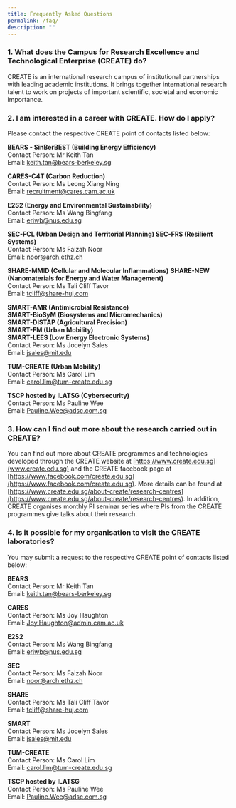 ```yaml
---
title: Frequently Asked Questions
permalink: /faq/
description: ""
---
```

### 1. What does the Campus for Research Excellence and Technological Enterprise (CREATE) do?
CREATE is an international research campus of institutional partnerships with leading academic institutions. It brings together international research talent to work on projects of important scientific, societal and economic importance.
 
### 2. I am interested in a career with CREATE. How do I apply?
Please contact the respective CREATE point of contacts listed below:  

**BEARS - SinBerBEST (Building Energy Efficiency)** <br>
Contact Person: Mr Keith Tan <br>
Email: [keith.tan@bears-berkeley.sg](keith.tan@bears-berkeley.sg) <br> 

**CARES-C4T (Carbon Reduction)** <br>
Contact Person: Ms Leong Xiang Ning <br>
Email: [recruitment@cares.cam.ac.uk ](recruitment@cares.cam.ac.uk ) <br>

**E2S2 (Energy and Environmental Sustainability)** <br>
Contact Person: Ms Wang Bingfang <br>
Email: [eriwb@nus.edu.sg](eriwb@nus.edu.sg) <br>

**SEC-FCL (Urban Design and Territorial Planning) 
SEC-FRS (Resilient Systems)** <br> 
Contact Person: Ms Faizah Noor <br> 
Email: [noor@arch.ethz.ch](noor@arch.ethz.ch) <br> 

**SHARE-MMID (Cellular and Molecular Inflammations)** **SHARE-NEW (Nanomaterials for Energy and Water Management)** <br> 
Contact Person: Ms Tali Cliff Tavor <br> 
Email: [tcliff@share-huj.com](tcliff@share-huj.com) <br> 

**SMART-AMR (Antimicrobial Resistance)** <br>
**SMART-BioSyM (Biosystems and Micromechanics)** <br> 
**SMART-DISTAP (Agricultural Precision)** <br> 
**SMART-FM (Urban Mobility)** <br>
**SMART-LEES (Low Energy Electronic Systems)** <br> 
Contact Person: Ms Jocelyn Sales <br> 
Email: [jsales@mit.edu](jsales@mit.edu) <br> 

**TUM-CREATE (Urban Mobility)** <br>
Contact Person: Ms Carol Lim <br> 
Email: [carol.lim@tum-create.edu.sg](carol.lim@tum-create.edu.sg) <br> 

**TSCP hosted by ILATSG (Cybersecurity)** <br>
Contact Person: Ms Pauline Wee <br> 
Email: [Pauline.Wee@adsc.com.sg](Pauline.Wee@adsc.com.sg) <br> 

### 3. How can I find out more about the research carried out in CREATE?
You can find out more about CREATE programmes and technologies developed through the CREATE website at [https://www.create.edu.sg](www.create.edu.sg) and the CREATE facebook page at [https://www.facebook.com/create.edu.sg](https://www.facebook.com/create.edu.sg). More details can be found at [https://www.create.edu.sg/about-create/research-centres](https://www.create.edu.sg/about-create/research-centres). In addition, CREATE organises monthly PI seminar series where PIs from the CREATE programmes give talks about their research.
 
### 4. Is it possible for my organisation to visit the CREATE laboratories?
You may submit a request to the respective CREATE point of contacts listed below:

**BEARS** <br>
Contact Person: Mr Keith Tan <br>
Email: keith.tan@bears-berkeley.sg <br>

**CARES** <br>
Contact Person: Ms Joy Haughton <br>
Email: Joy.Haughton@admin.cam.ac.uk <br>

**E2S2** <br>
Contact Person: Ms Wang Bingfang <br>
Email: eriwb@nus.edu.sg <br>

**SEC** <br>
Contact Person: Ms Faizah Noor <br>
Email: noor@arch.ethz.ch <br>

**SHARE** <br>
Contact Person: Ms Tali Cliff Tavor <br>
Email: tcliff@share-huj.com <br>

**SMART** <br>
Contact Person: Ms Jocelyn Sales <br>
Email: jsales@mit.edu <br>

**TUM-CREATE** <br>
Contact Person: Ms Carol Lim <br>
Email: carol.lim@tum-create.edu.sg <br>

**TSCP hosted by ILATSG** <br>
Contact Person: Ms Pauline Wee <br>
Email: Pauline.Wee@adsc.com.sg <br>